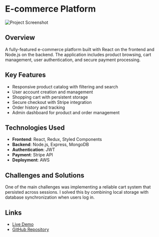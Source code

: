 # E-commerce Platform

![Project Screenshot](/assets/images/projects/ecommerce.jpg)

## Overview

A fully-featured e-commerce platform built with React on the frontend and Node.js on the backend. The application includes product browsing, cart management, user authentication, and secure payment processing.

## Key Features

- Responsive product catalog with filtering and search
- User account creation and management
- Shopping cart with persistent storage
- Secure checkout with Stripe integration
- Order history and tracking
- Admin dashboard for product and order management

## Technologies Used

- **Frontend**: React, Redux, Styled Components
- **Backend**: Node.js, Express, MongoDB
- **Authentication**: JWT
- **Payment**: Stripe API
- **Deployment**: AWS

## Challenges and Solutions

One of the main challenges was implementing a reliable cart system that persisted across sessions. I solved this by combining local storage with database synchronization when users log in.

## Links

- [Live Demo](https://example.com/ecommerce)
- [GitHub Repository](https://github.com/yourusername/ecommerce)
